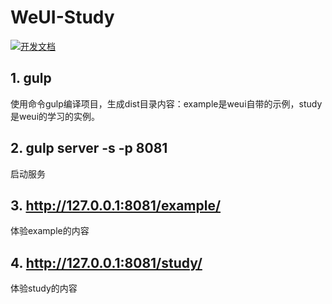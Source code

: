 WeUI-Study 
====

[![开发文档](http://wp.my-soft.net.cn/2020/12/25/h5%e5%ba%94%e7%94%a8%e5%bc%80%e5%8f%91%e4%b9%8b%e4%b8%80%ef%bc%9a%e5%9f%ba%e4%ba%8eweui/)](http://wp.my-soft.net.cn/2020/12/25/h5%e5%ba%94%e7%94%a8%e5%bc%80%e5%8f%91%e4%b9%8b%e4%b8%80%ef%bc%9a%e5%9f%ba%e4%ba%8eweui/)



## 1. gulp 

使用命令gulp编译项目，生成dist目录内容：example是weui自带的示例，study是weui的学习的实例。

## 2. gulp server -s -p 8081

启动服务

## 3. http://127.0.0.1:8081/example/

体验example的内容

## 4. http://127.0.0.1:8081/study/

体验study的内容
